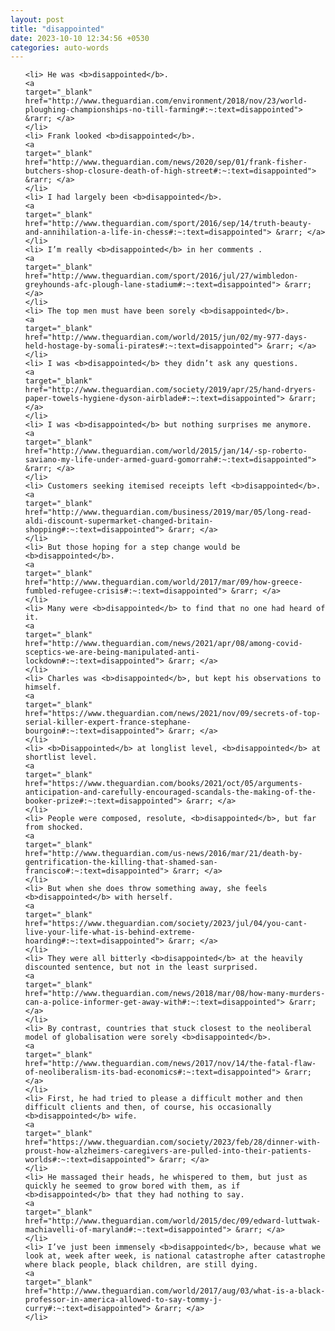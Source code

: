```yaml
---
layout: post
title: "disappointed"
date: 2023-10-10 12:34:56 +0530
categories: auto-words
---
```

<ol>

    <li> He was <b>disappointed</b>.
    <a 
    target="_blank" 
    href="http://www.theguardian.com/environment/2018/nov/23/world-ploughing-championships-no-till-farming#:~:text=disappointed"> &rarr; </a>
    </li>
    <li> Frank looked <b>disappointed</b>.
    <a 
    target="_blank" 
    href="http://www.theguardian.com/news/2020/sep/01/frank-fisher-butchers-shop-closure-death-of-high-street#:~:text=disappointed"> &rarr; </a>
    </li>
    <li> I had largely been <b>disappointed</b>.
    <a 
    target="_blank" 
    href="http://www.theguardian.com/sport/2016/sep/14/truth-beauty-and-annihilation-a-life-in-chess#:~:text=disappointed"> &rarr; </a>
    </li>
    <li> I’m really <b>disappointed</b> in her comments .
    <a 
    target="_blank" 
    href="http://www.theguardian.com/sport/2016/jul/27/wimbledon-greyhounds-afc-plough-lane-stadium#:~:text=disappointed"> &rarr; </a>
    </li>
    <li> The top men must have been sorely <b>disappointed</b>.
    <a 
    target="_blank" 
    href="http://www.theguardian.com/world/2015/jun/02/my-977-days-held-hostage-by-somali-pirates#:~:text=disappointed"> &rarr; </a>
    </li>
    <li> I was <b>disappointed</b> they didn’t ask any questions.
    <a 
    target="_blank" 
    href="http://www.theguardian.com/society/2019/apr/25/hand-dryers-paper-towels-hygiene-dyson-airblade#:~:text=disappointed"> &rarr; </a>
    </li>
    <li> I was <b>disappointed</b> but nothing surprises me anymore.
    <a 
    target="_blank" 
    href="http://www.theguardian.com/world/2015/jan/14/-sp-roberto-saviano-my-life-under-armed-guard-gomorrah#:~:text=disappointed"> &rarr; </a>
    </li>
    <li> Customers seeking itemised receipts left <b>disappointed</b>.
    <a 
    target="_blank" 
    href="http://www.theguardian.com/business/2019/mar/05/long-read-aldi-discount-supermarket-changed-britain-shopping#:~:text=disappointed"> &rarr; </a>
    </li>
    <li> But those hoping for a step change would be <b>disappointed</b>.
    <a 
    target="_blank" 
    href="http://www.theguardian.com/world/2017/mar/09/how-greece-fumbled-refugee-crisis#:~:text=disappointed"> &rarr; </a>
    </li>
    <li> Many were <b>disappointed</b> to find that no one had heard of it.
    <a 
    target="_blank" 
    href="http://www.theguardian.com/news/2021/apr/08/among-covid-sceptics-we-are-being-manipulated-anti-lockdown#:~:text=disappointed"> &rarr; </a>
    </li>
    <li> Charles was <b>disappointed</b>, but kept his observations to himself.
    <a 
    target="_blank" 
    href="https://www.theguardian.com/news/2021/nov/09/secrets-of-top-serial-killer-expert-france-stephane-bourgoin#:~:text=disappointed"> &rarr; </a>
    </li>
    <li> <b>Disappointed</b> at longlist level, <b>disappointed</b> at shortlist level.
    <a 
    target="_blank" 
    href="https://www.theguardian.com/books/2021/oct/05/arguments-anticipation-and-carefully-encouraged-scandals-the-making-of-the-booker-prize#:~:text=disappointed"> &rarr; </a>
    </li>
    <li> People were composed, resolute, <b>disappointed</b>, but far from shocked.
    <a 
    target="_blank" 
    href="http://www.theguardian.com/us-news/2016/mar/21/death-by-gentrification-the-killing-that-shamed-san-francisco#:~:text=disappointed"> &rarr; </a>
    </li>
    <li> But when she does throw something away, she feels <b>disappointed</b> with herself.
    <a 
    target="_blank" 
    href="https://www.theguardian.com/society/2023/jul/04/you-cant-live-your-life-what-is-behind-extreme-hoarding#:~:text=disappointed"> &rarr; </a>
    </li>
    <li> They were all bitterly <b>disappointed</b> at the heavily discounted sentence, but not in the least surprised.
    <a 
    target="_blank" 
    href="http://www.theguardian.com/news/2018/mar/08/how-many-murders-can-a-police-informer-get-away-with#:~:text=disappointed"> &rarr; </a>
    </li>
    <li> By contrast, countries that stuck closest to the neoliberal model of globalisation were sorely <b>disappointed</b>.
    <a 
    target="_blank" 
    href="http://www.theguardian.com/news/2017/nov/14/the-fatal-flaw-of-neoliberalism-its-bad-economics#:~:text=disappointed"> &rarr; </a>
    </li>
    <li> First, he had tried to please a difficult mother and then difficult clients and then, of course, his occasionally <b>disappointed</b> wife.
    <a 
    target="_blank" 
    href="https://www.theguardian.com/society/2023/feb/28/dinner-with-proust-how-alzheimers-caregivers-are-pulled-into-their-patients-worlds#:~:text=disappointed"> &rarr; </a>
    </li>
    <li> He massaged their heads, he whispered to them, but just as quickly he seemed to grow bored with them, as if <b>disappointed</b> that they had nothing to say.
    <a 
    target="_blank" 
    href="http://www.theguardian.com/world/2015/dec/09/edward-luttwak-machiavelli-of-maryland#:~:text=disappointed"> &rarr; </a>
    </li>
    <li> I’ve just been immensely <b>disappointed</b>, because what we look at, week after week, is national catastrophe after catastrophe where black people, black children, are still dying.
    <a 
    target="_blank" 
    href="http://www.theguardian.com/world/2017/aug/03/what-is-a-black-professor-in-america-allowed-to-say-tommy-j-curry#:~:text=disappointed"> &rarr; </a>
    </li>